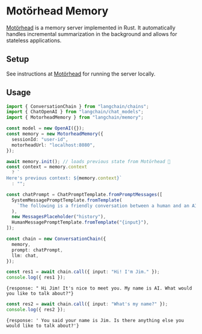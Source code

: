 # Motörhead Memory

[Motörhead](https://github.com/getmetal/motorhead) is a memory server implemented in Rust. It automatically handles incremental summarization in the background and allows for stateless applications.

## Setup

See instructions at [Motörhead](https://github.com/getmetal/motorhead) for running the server locally.

## Usage

```typescript
import { ConversationChain } from "langchain/chains";
import { ChatOpenAI } from "langchain/chat_models";
import { MotorheadMemory } from "langchain/memory";

const model = new OpenAI({});
const memory = new MotorheadMemory({
  sessionId: "user-id",
  motorheadUrl: "localhost:8080",
});

await memory.init(); // loads previous state from Motörhead 🤘
const context = memory.context
  ? `
Here's previous context: ${memory.context}`
  : "";

const chatPrompt = ChatPromptTemplate.fromPromptMessages([
  SystemMessagePromptTemplate.fromTemplate(
    `The following is a friendly conversation between a human and an AI. The AI is talkative and provides lots of specific details from its context. If the AI does not know the answer to a question, it truthfully says it does not know.${context}`
  ),
  new MessagesPlaceholder("history"),
  HumanMessagePromptTemplate.fromTemplate("{input}"),
]);

const chain = new ConversationChain({
  memory,
  prompt: chatPrompt,
  llm: chat,
});

const res1 = await chain.call({ input: "Hi! I'm Jim." });
console.log({ res1 });
```

```shell
{response: " Hi Jim! It's nice to meet you. My name is AI. What would you like to talk about?"}
```

```typescript
const res2 = await chain.call({ input: "What's my name?" });
console.log({ res2 });
```

```shell
{response: ' You said your name is Jim. Is there anything else you would like to talk about?'}
```
